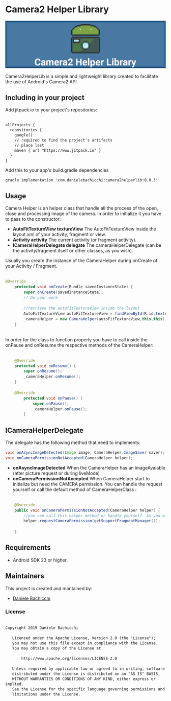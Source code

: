 # Camera2 Helper Library

![Image](https://raw.githubusercontent.com/Badge87/Camera2Helper/master/extra/images/banner.png)

Camera2HelperLib is a simple and lightweight library created to facilitate the use of Android's Camera2 API.

## Including in your project
Add jitpack.io to your project's repositories:


```

allProjects {
  repositories {
    google() 
    // required to find the project's artifacts
    // place last
    maven { url "https://www.jitpack.io" }
  }
}

```

Add this to your app's build.gradle dependencies

```
gradle implementation 'com.danielebachicchi:camera2helperlib:0.0.3'

```

## Usage
Camera Helper is an helper class that handle all the process of the open, close and processing image of the camera. In order to initialize it you have to pass to the constructor:
* <b>AutoFitTextureView textureView</b> 
The AutoFitTextureView inside the layout.xml of your activity, fragment or view.
* <b>Activity activity</b>
The current activity (or fragment activity).
* <b>ICameraHelperDelegate delegate</b>
The cameraHelperDelegate (can be the activity/fragment itself or other classes, as you wish).

Usually you create the instance of the CameraHelper during onCreate of your Activity / Fragment.

```java

@Override
    protected void onCreate(Bundle savedInstanceState) {
        super.onCreate(savedInstanceState);
        // Do your work
        
        //retrieve the autofitTextureView inside the layout
        AutoFitTextureView autoFitTextureView = findViewById(R.id.textureView);
        _cameraHelper = new CameraHelper(autoFitTextureView,this,this);
    }
    
```
 
In order for the class to function properly you have to call inside the onPause and onResume the respective methods of the CameraHelper:

```java

    @Override
    protected void onResume() {
        super.onResume();
        _cameraHelper.onResume();
    }
    
    @Override
        protected void onPause() {
            super.onPause();
            _cameraHelper.onPause();
        }

```

## ICameraHelperDelegate
The delegate has the following method that need to implements:
 
 ```java
 void onAsyncImageDetected(Image image, CameraHelper.ImageSaver saver);
 void onCameraPermissionNotAccepted(CameraHelper helper);
 
 ```

* <b>onAsyncImageDetected</b> 
When the CameraHelper has an imageAvaiable (after picture request or during liveMode) 
* <b>onCameraPermissionNotAccepted</b>
When CameraHelper start to initialize but need the CAMERA permission. You can handle the request yourself or call the default method of CameraHelperClass :

```java

    @Override
    public void onCameraPermissionNotAccepted(CameraHelper helper) {
        //you can call this helper method or handle yourself. As you wish :)
        helper.requestCameraPermission(getSupportFragmentManager());

    }

```

## Requirements
* Android SDK 23 or higher.

## Maintainers
This project is created and mantained by:
* [Daniele Bachicchi](http://github.com/badge87)

### License

```

Copyright 2019 Daniele Bachicchi

   Licensed under the Apache License, Version 2.0 (the "License");
   you may not use this file except in compliance with the License.
   You may obtain a copy of the License at

       http://www.apache.org/licenses/LICENSE-2.0

   Unless required by applicable law or agreed to in writing, software
   distributed under the License is distributed on an "AS IS" BASIS,
   WITHOUT WARRANTIES OR CONDITIONS OF ANY KIND, either express or implied.
   See the License for the specific language governing permissions and
   limitations under the License.
   
```